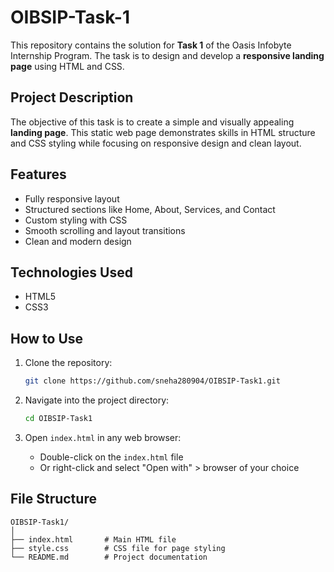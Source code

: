 

# OIBSIP-Task-1

This repository contains the solution for **Task 1** of the Oasis Infobyte Internship Program. The task is to design and develop a **responsive landing page** using HTML and CSS.

## Project Description

The objective of this task is to create a simple and visually appealing **landing page**. This static web page demonstrates skills in HTML structure and CSS styling while focusing on responsive design and clean layout.

## Features

- Fully responsive layout
- Structured sections like Home, About, Services, and Contact
- Custom styling with CSS
- Smooth scrolling and layout transitions
- Clean and modern design

## Technologies Used

- HTML5
- CSS3

## How to Use

1. Clone the repository:
   ```bash
   git clone https://github.com/sneha280904/OIBSIP-Task1.git
   ```

2. Navigate into the project directory:
   ```bash
   cd OIBSIP-Task1
   ```

3. Open `index.html` in any web browser:
   - Double-click on the `index.html` file
   - Or right-click and select "Open with" > browser of your choice

## File Structure

```
OIBSIP-Task1/
│
├── index.html       # Main HTML file
├── style.css        # CSS file for page styling
└── README.md        # Project documentation
```
